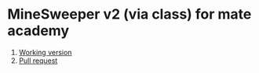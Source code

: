 # MineSweeper v2 (via class) for mate academy

1. [Working version](https://samvimes01.github.io/minesweeper/index.html)
2. [Pull request](https://github.com/samvimes01/minesweeper/pull/1/files)